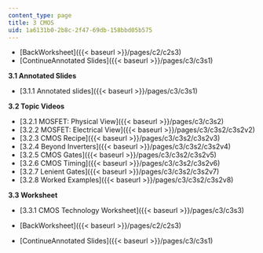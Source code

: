 ```yaml
---
content_type: page
title: 3 CMOS
uid: 1a6131b0-2b8c-2f47-69db-158bbd05b575
---
```


*   [BackWorksheet]({{< baseurl >}}/pages/c2/c2s3)
*   [ContinueAnnotated Slides]({{< baseurl >}}/pages/c3/c3s1)

**3.1 Annotated Slides**

*   [3.1.1 Annotated slides]({{< baseurl >}}/pages/c3/c3s1)

**3.2 Topic Videos**

*   [3.2.1 MOSFET: Physical View]({{< baseurl >}}/pages/c3/c3s2)
*   [3.2.2 MOSFET: Electrical View]({{< baseurl >}}/pages/c3/c3s2/c3s2v2)
*   [3.2.3 CMOS Recipe]({{< baseurl >}}/pages/c3/c3s2/c3s2v3)
*   [3.2.4 Beyond Inverters]({{< baseurl >}}/pages/c3/c3s2/c3s2v4)
*   [3.2.5 CMOS Gates]({{< baseurl >}}/pages/c3/c3s2/c3s2v5)
*   [3.2.6 CMOS Timing]({{< baseurl >}}/pages/c3/c3s2/c3s2v6)
*   [3.2.7 Lenient Gates]({{< baseurl >}}/pages/c3/c3s2/c3s2v7)
*   [3.2.8 Worked Examples]({{< baseurl >}}/pages/c3/c3s2/c3s2v8)

**3.3 Worksheet**

*   [3.3.1 CMOS Technology Worksheet]({{< baseurl >}}/pages/c3/c3s3)

*   [BackWorksheet]({{< baseurl >}}/pages/c2/c2s3)
*   [ContinueAnnotated Slides]({{< baseurl >}}/pages/c3/c3s1)